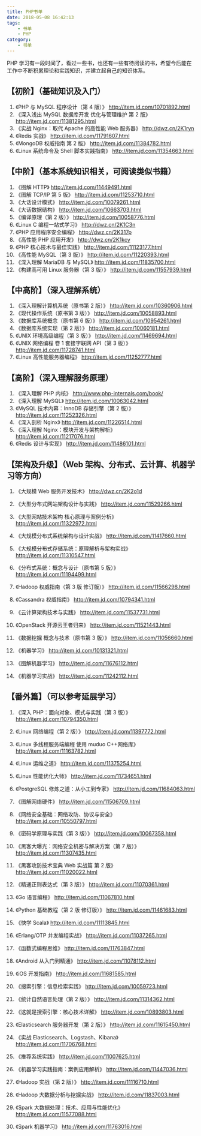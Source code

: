 ```yaml
---
title: PHP书单
date: 2018-05-08 16:42:13
tags:
    - 书单
    - PHP
category:
    - 书单
---
```


PHP 学习有一段时间了，看过一些书，也还有一些有待阅读的书，希望今后能在工作中不断积累理论和实践知识，并建立起自己的知识体系。

<!-- more   -->

## 【初阶】（基础知识及入门）

1.  《PHP 与 MySQL 程序设计（第 4 版）》 http://item.jd.com/10701892.html
2.  《深入浅出 MySQL 数据库开发 优化与管理维护 第 2 版》 http://item.jd.com/11381295.html
3.  《实战 Nginx：取代 Apache 的高性能 Web 服务器》 http://dwz.cn/2K1ryn
4.  《Redis 实战》 http://item.jd.com/11791607.html
5.  《MongoDB 权威指南 第 2 版》 http://item.jd.com/11384782.html
6.  《Linux 系统命令及 Shell 脚本实践指南》 http://item.jd.com/11354663.html

## 【中阶】（基本系统知识相关，可阅读类似书籍）

1.  《图解 HTTP》 http://item.jd.com/11449491.html
2.  《图解 TCP/IP 第 5 版》 http://item.jd.com/11253710.html
3.  《大话设计模式》 http://item.jd.com/10079261.html
4.  《大话数据结构》 http://item.jd.com/10663703.html
5.  《编译原理（第 2 版）》 http://item.jd.com/10058776.html
6.  《Linux C 编程一站式学习》 http://dwz.cn/2K1C3n
7.  《PHP 应用程序安全编程》 http://dwz.cn/2K317p
8.  《高性能 PHP 应用开发》 http://dwz.cn/2K1kcy
9.  《PHP 核心技术与最佳实践》 http://item.jd.com/11123177.html
10. 《高性能 MySQL（第 3 版）》 http://item.jd.com/11220393.html
11. 《深入理解 MariaDB 与 MySQL》 http://item.jd.com/11835700.html
12. 《构建高可用 Linux 服务器（第 3 版）》 http://item.jd.com/11557939.html

## 【中高阶】（深入理解系统）

1.  《深入理解计算机系统（原书第 2 版）》 http://item.jd.com/10360906.html
2.  《现代操作系统（原书第 3 版）》 http://item.jd.com/10058893.html
3.  《数据库系统概念（原书第 6 版）》 http://item.jd.com/10954261.html
4.  《数据库系统实现（第 2 版）》 http://item.jd.com/10060181.html
5.  《UNIX 环境高级编程（第 3 版）》 http://item.jd.com/11469694.html
6.  《UNIX 网络编程 卷 1 套接字联网 API（第 3 版）》 http://item.jd.com/11728741.html
7.  《Linux 高性能服务器编程》 http://item.jd.com/11252777.html

## 【高阶】（深入理解服务原理）

1.  《深入理解 PHP 内核》 http://www.php-internals.com/book/
2.  《深入理解 MySQL》 http://item.jd.com/10063042.html
3.  《MySQL 技术内幕：InnoDB 存储引擎（第 2 版）》 http://item.jd.com/11252326.html
4.  《深入剖析 Nginx》 http://item.jd.com/11226514.html
5.  《深入理解 Nginx：模块开发与架构解析》 http://item.jd.com/11217076.html
6.  《Redis 设计与实现》 http://item.jd.com/11486101.html

## 【架构及升级】（Web 架构、分布式、云计算、机器学习等方向）

1.  《大规模 Web 服务开发技术》 http://dwz.cn/2K2o1d
2.  《大型分布式网站架构设计与实践》 http://item.jd.com/11529266.html
3.  《大型网站技术架构 核心原理与案例分析》 http://item.jd.com/11322972.html
4.  《大规模分布式系统架构与设计实战》 http://item.jd.com/11417660.html
5.  《大规模分布式存储系统：原理解析与架构实战》 http://item.jd.com/11310547.html
6.  《分布式系统：概念与设计（原书第 5 版）》 http://item.jd.com/11194499.html
7.  《Hadoop 权威指南（第 3 版 修订版）》 http://item.jd.com/11566298.html
8.  《Cassandra 权威指南》 http://item.jd.com/10794341.html

9.  《云计算架构技术与实践》 http://item.jd.com/11537731.html
10. 《OpenStack 开源云王者归来》 http://item.jd.com/11521443.html

11. 《数据挖掘 概念与技术（原书第 3 版）》 http://item.jd.com/11056660.html
12. 《机器学习》 http://item.jd.com/10131321.html
13. 《图解机器学习》 http://item.jd.com/11676112.html
14. 《机器学习实战》 http://item.jd.com/11242112.html

## 【番外篇】（可以参考延展学习）

1.  《深入 PHP：面向对象、模式与实践（第 3 版）》 http://item.jd.com/10794350.html
2.  《Linux 网络编程（第 2 版）》 http://item.jd.com/11397772.html
3.  《Linux 多线程服务端编程 使用 muduo C++网络库》 http://item.jd.com/11163782.html
4.  《Linux 运维之道》 http://item.jd.com/11375254.html
5.  《Linux 性能优化大师》 http://item.jd.com/11734651.html
6.  《PostgreSQL 修炼之道：从小工到专家》 http://item.jd.com/11684063.html
7.  《图解网络硬件》 http://item.jd.com/11506709.html

8.  《网络安全基础：网络攻防、协议与安全》 http://item.jd.com/10550797.html
9.  《密码学原理与实践（第 3 版）》 http://item.jd.com/10067358.html
10. 《黑客大曝光：网络安全机密与解决方案（第 7 版）》 http://item.jd.com/11307435.html
11. 《黑客攻防技术宝典 Web 实战篇 第 2 版》 http://item.jd.com/11020022.html

12. 《精通正则表达式（第 3 版）》 http://item.jd.com/11070361.html
13. 《Go 语言编程》 http://item.jd.com/11067810.html
14. 《Python 基础教程（第 2 版 修订版）》 http://item.jd.com/11461683.html
15. 《快学 Scala》 http://item.jd.com/11113845.html
16. 《Erlang/OTP 并发编程实战》 http://item.jd.com/11037265.html
17. 《函数式编程思维》 http://item.jd.com/11763847.html
18. 《Android 从入门到精通》 http://item.jd.com/11078112.html
19. 《iOS 开发指南》 http://item.jd.com/11681585.html

20. 《搜索引擎：信息检索实践》 http://item.jd.com/10059723.html
21. 《统计自然语言处理（第 2 版）》 http://item.jd.com/11314362.html
22. 《这就是搜索引擎：核心技术详解》 http://item.jd.com/10893803.html
23. 《Elasticsearch 服务器开发（第 2 版）》 http://item.jd.com/11615450.html
24. 《实战 Elasticsearch、Logstash、Kibana》 http://item.jd.com/11706768.html

25. 《推荐系统实践》 http://item.jd.com/11007625.html
26. 《机器学习实践指南：案例应用解析》 http://item.jd.com/11447036.html
27. 《Hadoop 实战（第 2 版）》 http://item.jd.com/11116710.html
28. 《Hadoop 大数据分析与挖掘实战》 http://item.jd.com/11837003.html
29. 《Spark 大数据处理：技术、应用与性能优化》 http://item.jd.com/11577088.html
30. 《Spark 机器学习》 http://item.jd.com/11763016.html

